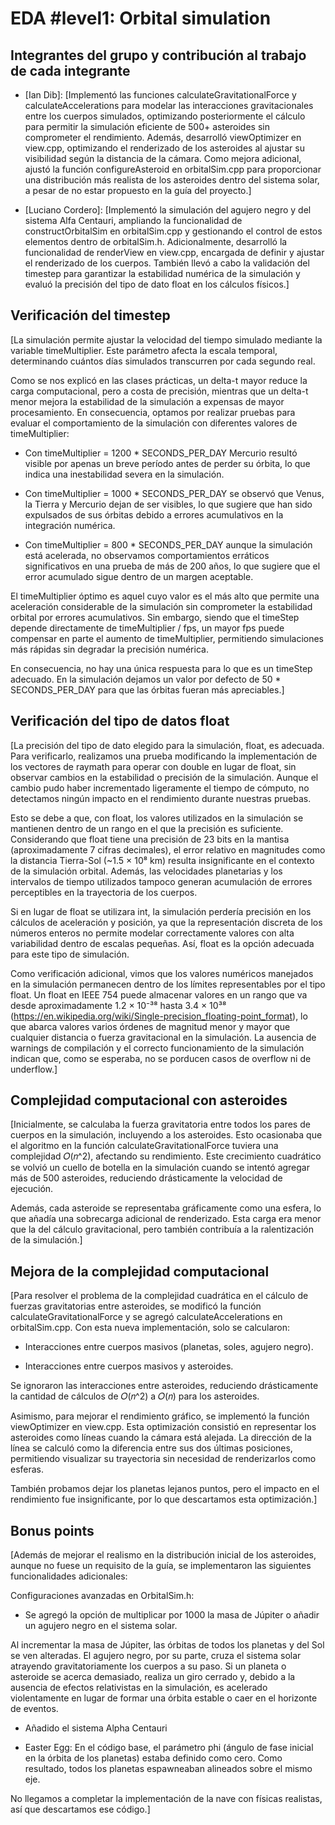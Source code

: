 # EDA #level1: Orbital simulation

## Integrantes del grupo y contribución al trabajo de cada integrante

* [Ian Dib]: [Implementó las funciones calculateGravitationalForce y calculateAccelerations para modelar las interacciones gravitacionales entre los cuerpos simulados, optimizando posteriormente el cálculo para permitir la simulación eficiente de 500+ asteroides sin comprometer el rendimiento. Además, desarrolló viewOptimizer en view.cpp, optimizando el renderizado de los asteroides al ajustar su visibilidad según la distancia de la cámara. Como mejora adicional, ajustó la función configureAsteroid en orbitalSim.cpp para proporcionar una distribución más realista de los asteroides dentro del sistema solar, a pesar de no estar propuesto en la guía del proyecto.]

* [Luciano Cordero]: [Implementó la simulación del agujero negro y del sistema Alfa Centauri, ampliando la funcionalidad de constructOrbitalSim en orbitalSim.cpp y gestionando el control de estos elementos dentro de orbitalSim.h. Adicionalmente, desarrolló la funcionalidad de renderView en view.cpp, encargada de definir y ajustar el renderizado de los cuerpos. También llevó a cabo la validación del timestep para garantizar la estabilidad numérica de la simulación y evaluó la precisión del tipo de dato float en los cálculos físicos.]

## Verificación del timestep

[La simulación permite ajustar la velocidad del tiempo simulado mediante la variable timeMultiplier. Este parámetro afecta la escala temporal, determinando cuántos días simulados transcurren por cada segundo real.

Como se nos explicó en las clases prácticas, un delta-t mayor reduce la carga computacional, pero a costa de precisión, mientras que un delta-t menor mejora la estabilidad de la simulación a expensas de mayor procesamiento. En consecuencia, optamos por realizar pruebas para evaluar el comportamiento de la simulación con diferentes valores de timeMultiplier:

- Con timeMultiplier = 1200 * SECONDS_PER_DAY Mercurio resultó visible por apenas un breve período antes de perder su órbita, lo que indica una inestabilidad severa en la simulación.

- Con timeMultiplier = 1000 * SECONDS_PER_DAY se observó que Venus, la Tierra y Mercurio dejan de ser visibles, lo que sugiere que han sido expulsados de sus órbitas debido a errores acumulativos en la integración numérica.

- Con timeMultiplier = 800 * SECONDS_PER_DAY aunque la simulación está acelerada, no observamos comportamientos erráticos significativos en una prueba de más de 200 años, lo que sugiere que el error acumulado sigue dentro de un margen aceptable.

El timeMultiplier óptimo es aquel cuyo valor es el más alto que permite una aceleración considerable de la simulación sin comprometer la estabilidad orbital por errores acumulativos. Sin embargo, siendo que el timeStep depende directamente de timeMultiplier / fps, un mayor fps puede compensar en parte el aumento de timeMultiplier, permitiendo simulaciones más rápidas sin degradar la precisión numérica. 

En consecuencia, no hay una única respuesta para lo que es un timeStep adecuado. En la simulación dejamos un valor por defecto de 50 * SECONDS_PER_DAY para que las órbitas fueran más apreciables.]


## Verificación del tipo de datos float

[La precisión del tipo de dato elegido para la simulación, float, es adecuada. Para verificarlo, realizamos una prueba modificando la implementación de los vectores de raymath para operar con double en lugar de float, sin observar cambios en la estabilidad o precisión de la simulación. Aunque el cambio pudo haber incrementado ligeramente el tiempo de cómputo, no detectamos ningún impacto en el rendimiento durante nuestras pruebas.

Esto se debe a que, con float, los valores utilizados en la simulación se mantienen dentro de un rango en el que la precisión es suficiente. Considerando que float tiene una precisión de 23 bits en la mantisa (aproximadamente 7 cifras decimales), el error relativo en magnitudes como la distancia Tierra-Sol (~1.5 × 10⁸ km) resulta insignificante en el contexto de la simulación orbital. Además, las velocidades planetarias y los intervalos de tiempo utilizados tampoco generan acumulación de errores perceptibles en la trayectoria de los cuerpos.

Si en lugar de float se utilizara int, la simulación perdería precisión en los cálculos de aceleración y posición, ya que la representación discreta de los números enteros no permite modelar correctamente valores con alta variabilidad dentro de escalas pequeñas. Así, float es la opción adecuada para este tipo de simulación.

Como verificación adicional, vimos que los valores numéricos manejados en la simulación permanecen dentro de los límites representables por el tipo float. Un float en IEEE 754 puede almacenar valores en un rango que va desde aproximadamente 1.2 × 10⁻³⁸ hasta 3.4 × 10³⁸ (https://en.wikipedia.org/wiki/Single-precision_floating-point_format), lo que abarca valores varios órdenes de magnitud menor y mayor que cualquier distancia o fuerza gravitacional en la simulación. La ausencia de warnings de compilación y el correcto funcionamiento de la simulación indican que, como se esperaba, no se porducen casos de overflow ni de underflow.]

## Complejidad computacional con asteroides

[Inicialmente, se calculaba la fuerza gravitatoria entre todos los pares de cuerpos en la simulación, incluyendo a los asteroides. Esto ocasionaba que el algoritmo en la función calculateGravitationalForce tuviera una complejidad 𝑂(𝑛^2), afectando su rendimiento. Este crecimiento cuadrático se volvió un cuello de botella en la simulación cuando se intentó agregar más de 500 asteroides, reduciendo drásticamente la velocidad de ejecución.

Además, cada asteroide se representaba gráficamente como una esfera, lo que añadía una sobrecarga adicional de renderizado. Esta carga era menor que la del cálculo gravitacional, pero también contribuía a la ralentización de la simulación.]

## Mejora de la complejidad computacional

[Para resolver el problema de la complejidad cuadrática en el cálculo de fuerzas gravitatorias entre asteroides, se modificó la función calculateGravitationalForce y se agregó calculateAccelerations en orbitalSim.cpp. Con esta nueva implementación, solo se calcularon:

- Interacciones entre cuerpos masivos (planetas, soles, agujero negro).

- Interacciones entre cuerpos masivos y asteroides.

Se ignoraron las interacciones entre asteroides, reduciendo drásticamente la cantidad de cálculos de 𝑂(𝑛^2) a 𝑂(𝑛) para los asteroides.

Asimismo, para mejorar el rendimiento gráfico, se implementó la función viewOptimizer en view.cpp. Esta optimización consistió en representar los asteroides como líneas cuando la cámara está alejada. La dirección de la línea se calculó como la diferencia entre sus dos últimas posiciones, permitiendo visualizar su trayectoria sin necesidad de renderizarlos como esferas.

También probamos dejar los planetas lejanos puntos, pero el impacto en el rendimiento fue insignificante, por lo que descartamos esta optimización.]

## Bonus points

[Además de mejorar el realismo en la distribución inicial de los asteroides, aunque no fuese un requisito de la guía, se implementaron las siguientes funcionalidades adicionales:

Configuraciones avanzadas en OrbitalSim.h:

- Se agregó la opción de multiplicar por 1000 la masa de Júpiter o añadir un agujero negro en el sistema solar.

Al incrementar la masa de Júpiter, las órbitas de todos los planetas y del Sol se ven alteradas. El agujero negro, por su parte, cruza el sistema solar atrayendo gravitatoriamente los cuerpos a su paso. Si un planeta o asteroide se acerca demasiado, realiza un giro cerrado y, debido a la ausencia de efectos relativistas en la simulación, es acelerado violentamente en lugar de formar una órbita estable o caer en el horizonte de eventos.

- Añadido el sistema Alpha Centauri

- Easter Egg: En el código base, el parámetro phi (ángulo de fase inicial en la órbita de los planetas) estaba definido como cero. Como resultado, todos los planetas espawneaban alineados sobre el mismo eje.

No llegamos a completar la implementación de la nave con físicas realistas, así que descartamos ese código.]
